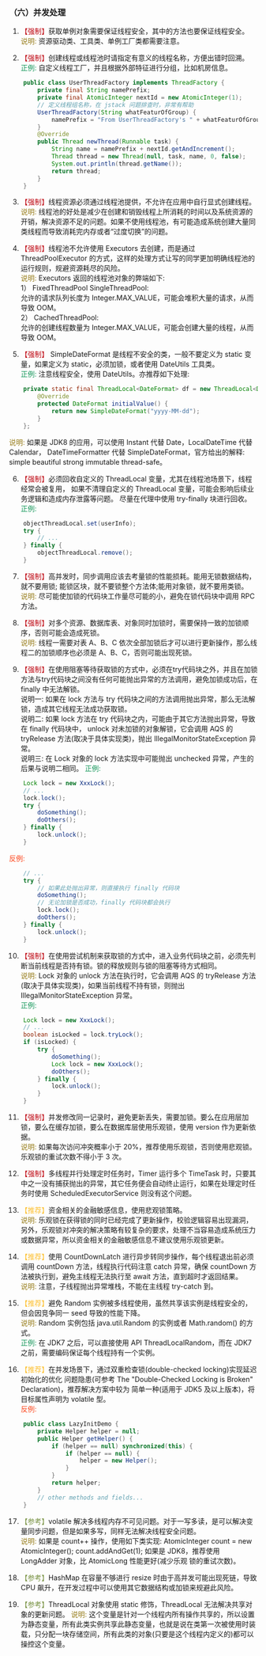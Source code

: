 ### （六）并发处理
1. <font color="#BE0712">【强制】</font>获取单例对象需要保证线程安全，其中的方法也要保证线程安全。    
<font color="#967b18">说明:</font> 资源驱动类、工具类、单例工厂类都需要注意。

2. <font color="#BE0712">【强制】</font>创建线程或线程池时请指定有意义的线程名称，方便出错时回溯。   
<font color="#15975A">正例:</font> 自定义线程工厂，并且根据外部特征进行分组，比如机房信息。
``` java
    public class UserThreadFactory implements ThreadFactory { 
        private final String namePrefix;
        private final AtomicInteger nextId = new AtomicInteger(1);
        // 定义线程组名称，在 jstack 问题排查时，非常有帮助 
        UserThreadFactory(String whatFeaturOfGroup) {
            namePrefix = "From UserThreadFactory's " + whatFeaturOfGroup + "-Worker-"; 
        }
        @Override
        public Thread newThread(Runnable task) {
            String name = namePrefix + nextId.getAndIncrement(); 
            Thread thread = new Thread(null, task, name, 0, false);  
            System.out.println(thread.getName());
            return thread;
        }
    }
```

3. <font color="#BE0712">【强制】</font>线程资源必须通过线程池提供，不允许在应用中自行显式创建线程。    
<font color="#967b18">说明:</font> 线程池的好处是减少在创建和销毁线程上所消耗的时间以及系统资源的开销，解决资源不足的问题。如果不使用线程池，有可能造成系统创建大量同类线程而导致消耗完内存或者“过度切换”的问题。

4. <font color="#BE0712">【强制】</font>线程池不允许使用 Executors 去创建，而是通过 ThreadPoolExecutor 的方式，这样的处理方式让写的同学更加明确线程池的运行规则，规避资源耗尽的风险。   
<font color="#967b18">说明:</font> Executors 返回的线程池对象的弊端如下:  
1） FixedThreadPool   SingleThreadPool:   
允许的请求队列长度为 Integer.MAX_VALUE，可能会堆积大量的请求，从而导致 OOM。  
2） CachedThreadPool:  
允许的创建线程数量为 Integer.MAX_VALUE，可能会创建大量的线程，从而导致 OOM。  

5. <font color="#BE0712">【强制】</font> SimpleDateFormat 是线程不安全的类，一般不要定义为 static 变量，如果定义为 static，必须加锁，或者使用 DateUtils 工具类。  
<font color="#15975A">正例:</font> 注意线程安全，使用 DateUtils。亦推荐如下处理:
``` java
    private static final ThreadLocal<DateFormat> df = new ThreadLocal<DateFormat>() { 
        @Override
        protected DateFormat initialValue() {
            return new SimpleDateFormat("yyyy-MM-dd");
        } 
    };
```
<font color="#967b18">说明:</font> 如果是 JDK8 的应用，可以使用 Instant 代替 Date，LocalDateTime 代替 Calendar， DateTimeFormatter 代替 SimpleDateFormat，官方给出的解释: simple beautiful strong immutable thread-safe。

6. <font color="#BE0712">【强制】</font>必须回收自定义的 ThreadLocal 变量，尤其在线程池场景下，线程经常会被复用， 如果不清理自定义的 ThreadLocal 变量，可能会影响后续业务逻辑和造成内存泄露等问题。 尽量在代理中使用 try-finally 块进行回收。  
<font color="#15975A">正例:</font>
``` java
    objectThreadLocal.set(userInfo); 
    try {
        // ...
    } finally { 
        objectThreadLocal.remove();
    }
```

7. <font color="#BE0712">【强制】</font>高并发时，同步调用应该去考量锁的性能损耗。能用无锁数据结构，就不要用锁; 能锁区块，就不要锁整个方法体;能用对象锁，就不要用类锁。   
<font color="#967b18">说明:</font> 尽可能使加锁的代码块工作量尽可能的小，避免在锁代码块中调用 RPC 方法。

8. <font color="#BE0712">【强制】</font>对多个资源、数据库表、对象同时加锁时，需要保持一致的加锁顺序，否则可能会造成死锁。  
<font color="#967b18">说明:</font> 线程一需要对表 A、B、C 依次全部加锁后才可以进行更新操作，那么线程二的加锁顺序也必须是 A、B、C，否则可能出现死锁。

9. <font color="#BE0712">【强制】</font>在使用阻塞等待获取锁的方式中，必须在try代码块之外，并且在加锁方法与try代码块之间没有任何可能抛出异常的方法调用，避免加锁成功后，在 finally 中无法解锁。   
说明一: 如果在 lock 方法与 try 代码块之间的方法调用抛出异常，那么无法解锁，造成其它线程无法成功获取锁。  
说明二: 如果 lock 方法在 try 代码块之内，可能由于其它方法抛出异常，导致在 finally 代码块中， unlock 对未加锁的对象解锁，它会调用 AQS 的 tryRelease 方法(取决于具体实现类)，抛出 IllegalMonitorStateException 异常。  
说明三: 在 Lock 对象的 lock 方法实现中可能抛出 unchecked 异常，产生的后果与说明二相同。 
<font color="#15975A">正例:</font>
``` java
    Lock lock = new XxxLock();
    // ...
    lock.lock(); 
    try {
        doSomething();
        doOthers(); 
    } finally {
        lock.unlock(); 
    }
```
<font color="#fc471e">反例:</font>
``` java
    // ...
    try {
        // 如果此处抛出异常，则直接执行 finally 代码块
        doSomething();
        // 无论加锁是否成功，finally 代码块都会执行
        lock.lock();
        doOthers(); 
    } finally {
        lock.unlock(); 
    }
```
10. <font color="#BE0712">【强制】</font>在使用尝试机制来获取锁的方式中，进入业务代码块之前，必须先判断当前线程是否持有锁。锁的释放规则与锁的阻塞等待方式相同。  
<font color="#967b18">说明:</font> Lock 对象的 unlock 方法在执行时，它会调用 AQS 的 tryRelease 方法(取决于具体实现类)，如果当前线程不持有锁，则抛出 IllegalMonitorStateException 异常。  
<font color="#15975A">正例:</font>
``` java
    Lock lock = new XxxLock();
    // ...
    boolean isLocked = lock.tryLock(); 
    if (isLocked) {
        try { 
            doSomething();
            Lock lock = new XxxLock();
            doOthers(); 
        } finally {
            lock.unlock(); 
        }
    }
```

11. <font color="#BE0712">【强制】</font>并发修改同一记录时，避免更新丢失，需要加锁。要么在应用层加锁，要么在缓存加锁，要么在数据库层使用乐观锁，使用 version 作为更新依据。   
<font color="#967b18">说明:</font> 如果每次访问冲突概率小于 20%，推荐使用乐观锁，否则使用悲观锁。乐观锁的重试次数不得小于 3 次。

12. <font color="#BE0712">【强制】</font>多线程并行处理定时任务时，Timer 运行多个 TimeTask 时，只要其中之一没有捕获抛出的异常，其它任务便会自动终止运行，如果在处理定时任务时使用 ScheduledExecutorService 则没有这个问题。
    
13. <font color="#fdbf2d">【推荐】</font>资金相关的金融敏感信息，使用悲观锁策略。   
<font color="#967b18">说明:</font> 乐观锁在获得锁的同时已经完成了更新操作，校验逻辑容易出现漏洞，另外，乐观锁对冲突的解决策略有较复杂的要求，处理不当容易造成系统压力或数据异常，所以资金相关的金融敏感信息不建议使用乐观锁更新。

14. <font color="#fdbf2d">【推荐】</font>使用 CountDownLatch 进行异步转同步操作，每个线程退出前必须调用 countDown 方法，线程执行代码注意 catch 异常，确保 countDown 方法被执行到，避免主线程无法执行至 await 方法，直到超时才返回结果。  
<font color="#967b18">说明:</font> 注意，子线程抛出异常堆栈，不能在主线程 try-catch 到。

15. <font color="#fdbf2d">【推荐】</font>避免 Random 实例被多线程使用，虽然共享该实例是线程安全的，但会因竞争同一 seed 导致的性能下降。  
<font color="#967b18">说明:</font> Random 实例包括 java.util.Random 的实例或者 Math.random() 的方式。  
<font color="#15975A">正例:</font> 在 JDK7 之后，可以直接使用 API ThreadLocalRandom，而在 JDK7 之前，需要编码保证每个线程持有一个实例。

16. <font color="#fdbf2d">【推荐】</font>在并发场景下，通过双重检查锁(double-checked locking)实现延迟初始化的优化 问题隐患(可参考 The "Double-Checked Locking is Broken" Declaration)，推荐解决方案中较为 简单一种(适用于 JDK5 及以上版本)，将目标属性声明为 volatile 型。  
<font color="#fc471e">反例:</font>
``` java
    public class LazyInitDemo { 
        private Helper helper = null; 
        public Helper getHelper() {
            if (helper == null) synchronized(this) { 
                if (helper == null) {
                    helper = new Helper(); 
                }
            }
            return helper; 
        }
        // other methods and fields...
    }
```

17. <font color="#779141">【参考】</font>volatile 解决多线程内存不可见问题。对于一写多读，是可以解决变量同步问题，但是如果多写，同样无法解决线程安全问题。    
<font color="#967b18">说明:</font> 如果是 count++ 操作，使用如下类实现: AtomicInteger count = new AtomicInteger(); count.addAndGet(1); 如果是 JDK8，推荐使用 LongAdder 对象，比 AtomicLong 性能更好(减少乐观 锁的重试次数)。

18. <font color="#779141">【参考】</font>HashMap 在容量不够进行 resize 时由于高并发可能出现死链，导致 CPU 飙升，在开发过程中可以使用其它数据结构或加锁来规避此风险。

19. <font color="#779141">【参考】</font>ThreadLocal 对象使用 static 修饰，ThreadLocal 无法解决共享对象的更新问题。 
<font color="#967b18">说明:</font> 这个变量是针对一个线程内所有操作共享的，所以设置为静态变量，所有此类实例共享此静态变量，也就是说在类第一次被使用时装载，只分配一块存储空间，所有此类的对象(只要是这个线程内定义的)都可以操控这个变量。